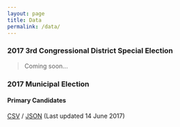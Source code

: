 ```yaml
---
layout: page
title: Data
permalink: /data/
---
```


### 2017 3rd Congressional District Special Election
> Coming soon...

### 2017 Municipal Election
#### Primary Candidates
[CSV](/data/2017-utah-elections-primary.csv) / [JSON](/data/2017-utah-elections-primary.json) (Last updated 14 June 2017)
